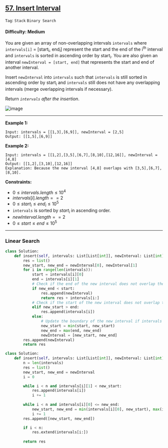 ## [57. Insert Interval](https://leetcode.com/problems/insert-interval)

```Tag```: ```Stack``` ```Binary Search```

#### Difficulty: Medium

You are given an array of non-overlapping intervals ```intervals``` where ```intervals[i]``` = [start<sub>i</sub>, end<sub>i</sub>] represent the start and the end of the i<sup>th</sup> interval and ```intervals``` is sorted in ascending order by start<sub>i</sub>. You are also given an interval ```newInterval = [start, end]``` that represents the start and end of another interval.

Insert ```newInterval``` into ```intervals``` such that ```intervals``` is still sorted in ascending order by start<sub>i</sub> and ```intervals``` still does not have any overlapping intervals (merge overlapping intervals if necessary).

Return _```intervals``` after the insertion_.

![image](https://github.com/quananhle/Python/assets/35042430/beff725b-5687-40ad-9a26-3d8585d0531a)

---

__Example 1:__
```
Input: intervals = [[1,3],[6,9]], newInterval = [2,5]
Output: [[1,5],[6,9]]
```

__Example 2:__
```
Input: intervals = [[1,2],[3,5],[6,7],[8,10],[12,16]], newInterval = [4,8]
Output: [[1,2],[3,10],[12,16]]
Explanation: Because the new interval [4,8] overlaps with [3,5],[6,7],[8,10].
```

__Constraints:__

- $0 \le intervals.length \le 10^4$
- $intervals[i].length == 2$
- $0 \le start_i \le end_i \le 10^5$
- ```intervals``` is sorted by $start_i$ in ascending order.
- $newInterval.length == 2$
- $0 \le start \le end \le 10^5$

---

### Linear Search

```Python
class Solution:
    def insert(self, intervals: List[List[int]], newInterval: List[int]) -> List[List[int]]:
        res = list()
        new_start, new_end = newInterval[0], newInterval[1]
        for i in range(len(intervals)):
            start = intervals[i][0]
            end = intervals[i][1]
            # Check if the end of the new interval does not overlap the start of the intervals
            if new_end < start:
                res.append(newInterval)
                return res + intervals[i:]
            # Check if the start of the new interval does not overlap the end of the intervals
            elif new_start > end:
                res.append(intervals[i])
            else:
                # Update the boundary of the new interval if intervals overlapping
                new_start = min(start, new_start)
                new_end = max(end, new_end)
                newInterval = [new_start, new_end]
        res.append(newInterval)
        return res
```

```Python
class Solution:
    def insert(self, intervals: List[List[int]], newInterval: List[int]) -> List[List[int]]:
        n = len(intervals)
        res = list()
        new_start, new_end = newInterval
        i = 0

        while i < n and intervals[i][1] < new_start:
            res.append(intervals[i])
            i += 1
        
        while i < n and intervals[i][0] <= new_end:
            new_start, new_end = min(intervals[i][0], new_start), max(intervals[i][1], new_end)
            i += 1
        res.append([new_start, new_end])

        if i < n:
            res.extend(intervals[i:])
        
        return res
```
